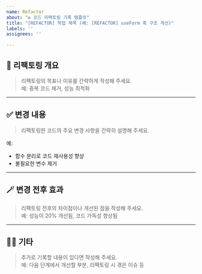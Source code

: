 ```yaml
---
name: Refactor
about: "♻️ 코드 리팩토링 기록 템플릿"
title: "[REFACTOR] 작업 제목 (예: [REFACTOR] useForm 훅 구조 개선)"
labels: ''
assignees: ''

---
```


## 📄 리팩토링 개요
> 리팩토링의 목표나 이유를 간략하게 작성해 주세요.  
> 예: 중복 코드 제거, 성능 최적화

<!-- 아래에 입력 -->

---

## ✅ 변경 내용
> 리팩토링한 코드의 주요 변경 사항을 간략히 설명해 주세요.

예:
- 함수 분리로 코드 재사용성 향상
- 불필요한 변수 제거

<!-- 아래에 입력 -->

---

## 🪄 변경 전후 효과
> 리팩토링 전후의 차이점이나 개선된 점을 작성해 주세요.  
> 예: 성능이 20% 개선됨, 코드 가독성 향상됨

<!-- 아래에 입력 -->

---

## 🙋🏻 기타
> 추가로 기록할 내용이 있다면 작성해 주세요.  
> 예: 다음 단계에서 개선할 부분, 리팩토링 시 겪은 이슈 등

<!-- 아래에 입력 -->